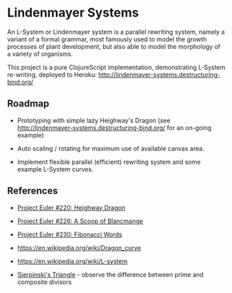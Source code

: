 Lindenmayer Systems
===================

An L-System or Lindenmayer system is a parallel rewriting system, namely a
variant of a formal grammar, most famously used to model the growth 
processes of plant development, but also able to model the morphology of
a variety of organisms.

This project is a pure ClojureScript implementation, demonstrating L-System 
re-writing, deployed to Heroku: http://lindenmayer-systems.destructuring-bind.org/

Roadmap
-------
* Prototyping with simple lazy Heighway's Dragon (see 
  http://lindenmayer-systems.destructuring-bind.org/ for an 
  on-going example)

* Auto scaling / rotating for maximum use of available canvas area. 

* Implement flexible parallel (efficient) rewriting system and some example
  L-System curves.

References
----------
* [Project Euler #220: Heighway Dragon](http://projecteuler.net/problem=220)

* [Project Euler #226: A Scoop of Blancmange](http://projecteuler.net/problem=226)

* [Project Euler #230: Fibonacci Words](http://projecteuler.net/problem=230)

* https://en.wikipedia.org/wiki/Dragon_curve

* https://en.wikipedia.org/wiki/L-system

* [Sierpinski's Triangle](http://webrot.destructuring-bind.org/sierpinski?divisor=2) - observe the difference between prime and composite divisors
